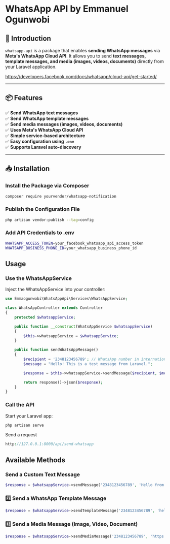 # WhatsApp API by Emmanuel Ogunwobi

## 📌 Introduction
`whatsapp-api` is a package that enables **sending WhatsApp messages** via **Meta's WhatsApp Cloud API**. It allows you to send **text messages, template messages, and media (images, videos, documents)** directly from your Laravel application.

https://developers.facebook.com/docs/whatsapp/cloud-api/get-started/

---

## 📦 Features
✅ **Send WhatsApp text messages**  
✅ **Send WhatsApp template messages**  
✅ **Send media messages (images, videos, documents)**  
✅ **Uses Meta's WhatsApp Cloud API**  
✅ **Simple service-based architecture**  
✅ **Easy configuration using `.env`**  
✅ **Supports Laravel auto-discovery**  

---

## 📥 Installation
### Install the Package via Composer
```bash
composer require yourvendor/whatsapp-notification
```

### Publish the Configuration File
```bash
php artisan vendor:publish --tag=config
```


### Add API Credentials to .env
```bash
WHATSAPP_ACCESS_TOKEN=your_facebook_whatsapp_api_access_token
WHATSAPP_BUSINESS_PHONE_ID=your_whatsapp_business_phone_id
```

## Usage
### Use the WhatsAppService

Inject the WhatsAppService into your controller:
```php
use Emmaogunwobi\WhatsAppApi\Services\WhatsAppService;

class WhatsAppController extends Controller
{
    protected $whatsappService;

    public function __construct(WhatsAppService $whatsappService)
    {
        $this->whatsappService = $whatsappService;
    }

    public function sendWhatsAppMessage()
    {
        $recipient = '2348123456789'; // WhatsApp number in international format
        $message = "Hello! This is a test message from Laravel.";

        $response = $this->whatsappService->sendMessage($recipient, $message);

        return response()->json($response);
    }
}
```

### Call the API
Start your Laravel app:
```php
php artisan serve
```

Send a request
```php
http://127.0.0.1:8000/api/send-whatsapp
```

## Available Methods

### Send a Custom Text Message
```php
$response = $whatsappService->sendMessage('2348123456789', 'Hello from Laravel!');
```

### 2️⃣ Send a WhatsApp Template Message
```php
$response = $whatsappService->sendTemplateMessage('2348123456789', 'hello_world');
```


### 3️⃣ Send a Media Message (Image, Video, Document)
```php
$response = $whatsappService->sendMediaMessage('2348123456789', 'https://example.com/image.jpg', 'image');
```